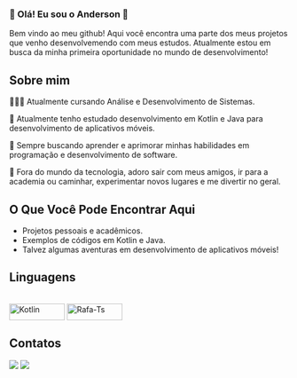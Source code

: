 ### 🚀 Olá! Eu sou o Anderson 👋

Bem vindo ao meu github! Aqui você encontra uma parte dos meus projetos que venho desenvolvemendo com meus estudos.
Atualmente estou em busca da minha primeira oportunidade no mundo de desenvolvimento!

## Sobre mim

👨🏻‍💻 Atualmente cursando Análise e Desenvolvimento de Sistemas.

🌱 Atualmente tenho estudado desenvolvimento em Kotlin e Java para desenvolvimento de aplicativos móveis.

🧠 Sempre buscando aprender e aprimorar minhas habilidades em programação e desenvolvimento de software.

🎉 Fora do mundo da tecnologia, adoro sair com meus amigos, ir para a academia ou caminhar, experimentar novos lugares e me divertir no geral.




## O Que Você Pode Encontrar Aqui

- Projetos pessoais e acadêmicos.
- Exemplos de códigos em Kotlin e Java.
- Talvez algumas aventuras em desenvolvimento de aplicativos móveis!

## Linguagens

<div style="display: inline_block"><br>
  <img align="center" alt="Kotlin" height="30" width="100" src="https://img.shields.io/badge/kotlin-%237F52FF.svg?style=for-the-badge&logo=kotlin&logoColor=white">
  <img align="center" alt="Rafa-Ts" height="30" width="100" src="https://img.shields.io/badge/java-%23ED8B00.svg?style=for-the-badge&logo=openjdk&logoColor=white">
</div>


## Contatos
 
<div>
  <a href = "mailto:anderson.c-morais@hotmail.com"><img src="https://img.shields.io/badge/Microsoft_Outlook-0078D4?style=for-the-badge&logo=microsoft-outlook&logoColor=white"></a>
  <a href="https://www.linkedin.com/in/anderson-chaves-956436248" target="_blank"><img src="https://img.shields.io/badge/-LinkedIn-%230077B5?style=for-the-badge&logo=linkedin&logoColor=white" target="_blank"></a> 
</div>
